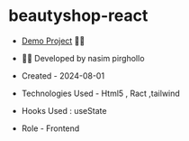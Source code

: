 # beautyshop-react
- [Demo Project]() 👩‍💻






- 👩‍🎓 Developed by nasim pirghollo

- Created - 2024-08-01

- Technologies Used - Html5 , Ract ,tailwind 

- Hooks Used : useState 

- Role - Frontend
